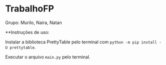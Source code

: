 # TrabalhoFP

Grupo: Murilo, Naira, Natan

**Instruções de uso:

Instalar a biblioteca PrettyTable pelo terminal com ``python -m pip install -U prettytable``.

Executar o arquivo ``main.py`` pelo terminal.
